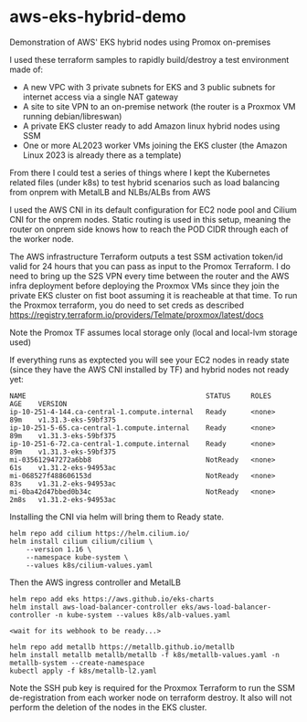 # aws-eks-hybrid-demo
Demonstration of AWS' EKS hybrid nodes using Promox on-premises

I used these terraform samples to rapidly build/destroy a test environment made of:
* A new VPC with 3 private subnets for EKS and 3 public subnets for internet access via a single NAT gateway
* A site to site VPN to an on-premise network (the router is a Proxmox VM running debian/libreswan)
* A private EKS cluster ready to add Amazon linux hybrid nodes using SSM
* One or more AL2023 worker VMs joining the EKS cluster (the Amazon Linux 2023 is already there as a template)

From there I could test a series of things where I kept the Kubernetes related files (under k8s) to test hybrid scenarios such as load balancing from onprem with MetalLB and NLBs/ALBs from AWS

I used the AWS CNI in its default configuration for EC2 node pool and Cilium CNI for the onprem nodes.  Static routing is used in this setup,  meaning the router on onprem side knows how to reach the POD CIDR through each of the worker node.

The AWS infrastructure Terraform outputs a test SSM activation token/id valid for 24 hours that you can pass as input to the Promox Terraform. I do need to bring up the S2S VPN every time between the router and the AWS infra deployment before deploying the Proxmox VMs since they join the private EKS cluster on fist boot assuming it is reacheable at that time.  To run the Proxmox terraform, you do need to set creds as described https://registry.terraform.io/providers/Telmate/proxmox/latest/docs

Note the Promox TF assumes local storage only (local and local-lvm storage used)

If everything runs as exptected you will see your EC2 nodes in ready state (since they have the AWS CNI installed by TF) and hybrid nodes not ready yet:

```
NAME                                            STATUS     ROLES    AGE    VERSION
ip-10-251-4-144.ca-central-1.compute.internal   Ready      <none>   89m    v1.31.3-eks-59bf375
ip-10-251-5-65.ca-central-1.compute.internal    Ready      <none>   89m    v1.31.3-eks-59bf375
ip-10-251-6-72.ca-central-1.compute.internal    Ready      <none>   89m    v1.31.3-eks-59bf375
mi-035612947272a6bb8                            NotReady   <none>   61s    v1.31.2-eks-94953ac
mi-068527f488606153d                            NotReady   <none>   83s    v1.31.2-eks-94953ac
mi-0ba42d47bbed0b34c                            NotReady   <none>   2m8s   v1.31.2-eks-94953ac
```

Installing the CNI via helm will bring them to Ready state.
```
helm repo add cilium https://helm.cilium.io/
helm install cilium cilium/cilium \
    --version 1.16 \
    --namespace kube-system \
    --values k8s/cilium-values.yaml
```


Then the AWS ingress controller and MetalLB
```
helm repo add eks https://aws.github.io/eks-charts
helm install aws-load-balancer-controller eks/aws-load-balancer-controller -n kube-system --values k8s/alb-values.yaml

<wait for its webhook to be ready...>

helm repo add metallb https://metallb.github.io/metallb
helm install metallb metallb/metallb -f k8s/metallb-values.yaml -n metallb-system --create-namespace
kubectl apply -f k8s/metallb-l2.yaml
```

Note the SSH pub key is required for the Proxmox Terraform to run the SSM de-registration from each worker node on terraform destroy.  It also will not perform the deletion of the nodes in the EKS cluster.
